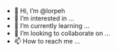 - 👋 Hi, I’m @lorpeh
- 👀 I’m interested in ...
- 🌱 I’m currently learning ...
- 💞️ I’m looking to collaborate on ...
- 📫 How to reach me ...

<!---
lorpeh/lorpeh is a ✨ special ✨ repository because its `README.md` (this file) appears on your GitHub profile.
You can click the Preview link to take a look at your changes.
--->
